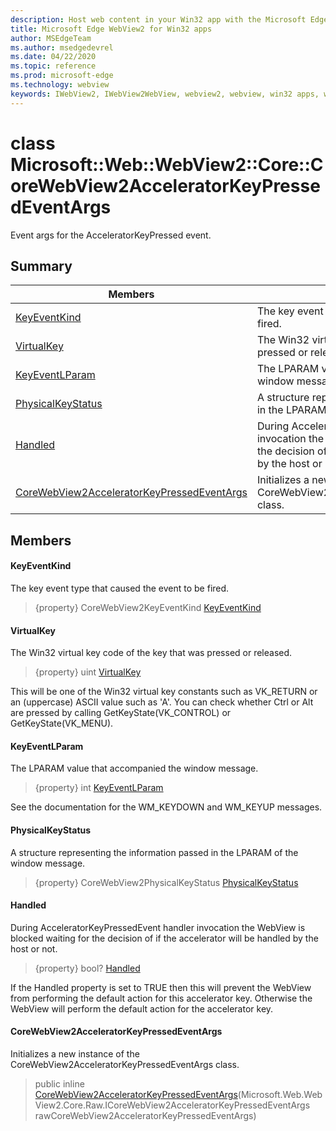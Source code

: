 ```yaml
---
description: Host web content in your Win32 app with the Microsoft Edge WebView2 control
title: Microsoft Edge WebView2 for Win32 apps
author: MSEdgeTeam
ms.author: msedgedevrel
ms.date: 04/22/2020
ms.topic: reference
ms.prod: microsoft-edge
ms.technology: webview
keywords: IWebView2, IWebView2WebView, webview2, webview, win32 apps, win32, edge, ICoreWebView2, ICoreWebView2Controller, browser control, edge html
---
```


# class Microsoft::Web::WebView2::Core::CoreWebView2AcceleratorKeyPressedEventArgs 

Event args for the AcceleratorKeyPressed event.

## Summary

 Members                        | Descriptions
--------------------------------|---------------------------------------------
[KeyEventKind](#keyeventkind) | The key event type that caused the event to be fired.
[VirtualKey](#virtualkey) | The Win32 virtual key code of the key that was pressed or released.
[KeyEventLParam](#keyeventlparam) | The LPARAM value that accompanied the window message.
[PhysicalKeyStatus](#physicalkeystatus) | A structure representing the information passed in the LPARAM of the window message.
[Handled](#handled) | During AcceleratorKeyPressedEvent handler invocation the WebView is blocked waiting for the decision of if the accelerator will be handled by the host or not.
[CoreWebView2AcceleratorKeyPressedEventArgs](#corewebview2acceleratorkeypressedeventargs) | Initializes a new instance of the CoreWebView2AcceleratorKeyPressedEventArgs class.

## Members

#### KeyEventKind 

The key event type that caused the event to be fired.

> {property} CoreWebView2KeyEventKind [KeyEventKind](#keyeventkind)

#### VirtualKey 

The Win32 virtual key code of the key that was pressed or released.

> {property} uint [VirtualKey](#virtualkey)

This will be one of the Win32 virtual key constants such as VK_RETURN or an (uppercase) ASCII value such as 'A'. You can check whether Ctrl or Alt are pressed by calling GetKeyState(VK_CONTROL) or GetKeyState(VK_MENU).

#### KeyEventLParam 

The LPARAM value that accompanied the window message.

> {property} int [KeyEventLParam](#keyeventlparam)

See the documentation for the WM_KEYDOWN and WM_KEYUP messages.

#### PhysicalKeyStatus 

A structure representing the information passed in the LPARAM of the window message.

> {property} CoreWebView2PhysicalKeyStatus [PhysicalKeyStatus](#physicalkeystatus)

#### Handled 

During AcceleratorKeyPressedEvent handler invocation the WebView is blocked waiting for the decision of if the accelerator will be handled by the host or not.

> {property} bool? [Handled](#handled)

If the Handled property is set to TRUE then this will prevent the WebView from performing the default action for this accelerator key. Otherwise the WebView will perform the default action for the accelerator key.

#### CoreWebView2AcceleratorKeyPressedEventArgs 

Initializes a new instance of the CoreWebView2AcceleratorKeyPressedEventArgs class.

> public inline  [CoreWebView2AcceleratorKeyPressedEventArgs](#corewebview2acceleratorkeypressedeventargs)(Microsoft.Web.WebView2.Core.Raw.ICoreWebView2AcceleratorKeyPressedEventArgs rawCoreWebView2AcceleratorKeyPressedEventArgs)

